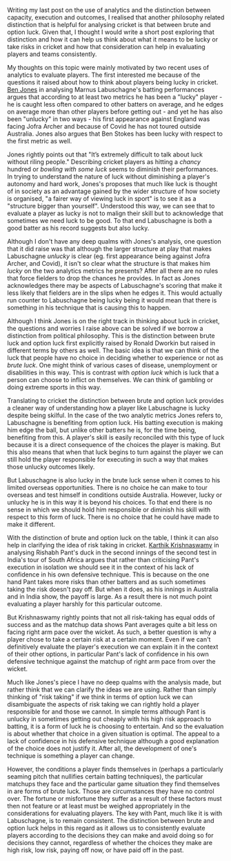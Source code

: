 Writing my last post on the use of analytics and the distinction between capacity, execution and outcomes, I realised that another philosophy related distinction that is helpful for analysing cricket is that between brute and option luck. Given that, I thought I would write a short post exploring that distinction and how it can help us think about what it means to be lucky or take risks in cricket and how that consideration can help in evaluating players and teams consistently.

My thoughts on this topic were mainly motivated by two recent uses of analytics to evaluate players. The first interested me because of the questions it raised about how to think about players being lucky in cricket. [Ben Jones](https://www.cricviz.com/marnus-labuschagnes-luck/) in analysing Marnus Labuschagne's batting performances argues that according to at least two metrics he has been a "lucky" player - he is caught less often compared to other batters on average, and he edges on average more than other players before getting out - and yet he has also been "unlucky" in two ways - his first appearance against England was facing Jofra Archer and because of Covid he has not toured outside Australia. Jones also argues that Ben Stokes has been lucky with respect to the first metric as well. 

Jones rightly points out that "It’s extremely difficult to talk about luck without riling people." Describing cricket players as hitting a _chancy_ hundred or _bowling with some luck_ seems to diminish their performances. In trying to understand the nature of luck without diminishing a player's autonomy and hard work, Jones's proposes that much like luck is thought of in society as an advantage gained by the wider structure of how society is organised, "a fairer way of viewing luck in sport" is to see it as a "structure bigger than yourself". Understood this way, we can see that to evaluate a player as lucky is not to malign their skill but to acknowledge that sometimes we need luck to be good. To that end Labuschagne is both a good batter as his record suggests but also lucky.

Although I don't have any deep qualms with Jones's analysis, one question that it did raise was that although the larger structure at play that makes Labuschagne _unlucky_ is clear (eg. first appearance being against Jofra Archer, and Covid), it isn't so clear what the structure is that makes him _lucky_ on the two analytics metrics he presents? After all there are no rules that force fielders to drop the chances he provides. In fact as Jones acknowledges there may be aspects of Labuschagne's scoring that make it less likely that fielders are in the slips when he edges it. This would actually run counter to Labuschagne being lucky being it would mean that there is something in his technique that is causing this to happen.

Although I think Jones is on the right track in thinking about luck in cricket, the questions and worries I raise above can be solved if we borrow a distinction from political philosophy. This is the distinction between brute luck and option luck first explicitly raised by Ronald Dworkin but raised in different terms by others as well. The basic idea is that we can think of the luck that people have no choice in deciding whether to experience or not as _brute luck_. One might think of various cases of disease, unemployment or disabilities in this way. This is contrast with _option luck_ which is luck that a person can choose to inflict on themselves. We can think of gambling or doing extreme sports in this way. 

Translating to cricket the distinction between brute and option luck provides a cleaner way of understanding how a player like Labuschagne is lucky despite being skilful. In the case of the two analytic metrics Jones refers to, Labuschagne is benefiting from option luck. His batting execution is making him edge the ball, but unlike other batters he is, for the time being, benefiting from this. A player's skill is easily reconciled with this type of luck because it is a direct consequence of the choices the player is making. But this also means that when that luck begins to turn against the player we can still hold the player responsible for executing in such a way that makes those unlucky outcomes likely.

But Labuschagne is also lucky in the brute luck sense when it comes to his limited overseas opportunities. There is no choice he can make to tour overseas and test himself in conditions outside Australia. However, lucky or unlucky he is in this way it is beyond his choices. To that end there is no sense in which we should hold him responsible or diminish his skill with respect to this form of luck. There is no choice that he could have made to make it different.

With the distinction of brute and option luck on the table, I think it can also help in clarifying the idea of risk taking in cricket. [Karthik Krishnaswamy](https://www.espncricinfo.com/story/sa-vs-ind-2022-why-did-rishabh-pant-play-that-shot-1295577) in analysing Rishabh Pant's duck in the second innings of the second test in India's tour of South Africa argues that rather than criticising Pant's execution in isolation we should see it in the context of his lack of confidence in his own defensive technique. This is because on the one hand Pant takes more risks than other batters and as such sometimes taking the risk doesn't pay off. But when it does, as his innings in Australia and in India show, the payoff is large. As a result there is not much point evaluating a player harshly for this particular outcome. 

But Krishnaswamy rightly points that not all risk-taking has equal odds of success and as the matchup data shows Pant averages quite a bit less on facing right arm pace over the wicket. As such, a better question is why a player chose to take a certain risk at a certain moment. Even if we can't definitively evaluate the player's execution we can explain it in the context of their other options, in particular Pant's lack of confidence in his own defensive technique against the matchup of right arm pace from over the wicket.

Much like Jones's piece I have no deep qualms with the analysis made, but rather think that we can clarify the ideas we are using. Rather than simply thinking of "risk taking" if we think in terms of option luck we can disambiguate the aspects of risk taking we can rightly hold a player responsible for and those we cannot. In simple terms although Pant is unlucky in sometimes getting out cheaply with his high risk approach to batting, it is a form of luck he is choosing to entertain. And so the evaluation is about whether that choice in a given situation is optimal. The appeal to a lack of confidence in his defensive technique although a good explanation of the choice does not justify it. After all, the development of one's technique is something a player can change. 

However, the conditions a player finds themselves in (perhaps a particularly seaming pitch that nullifies certain batting techniques), the particular matchups they face and the particular game situation they find themselves in are forms of brute luck. Those are circumstances they have no control over. The fortune or misfortune they suffer as a result of these factors must then not feature or at least must be weighed appropriately in the considerations for evaluating players. The key with Pant, much like it is with Labuschagne, is to remain consistent. The distinction between brute and option luck helps in this regard as it allows us to consistently evaluate players according to the decisions they can make and avoid doing so for decisions they cannot, regardless of whether the choices they make are high risk, low risk, paying off now, or have paid off in the past.